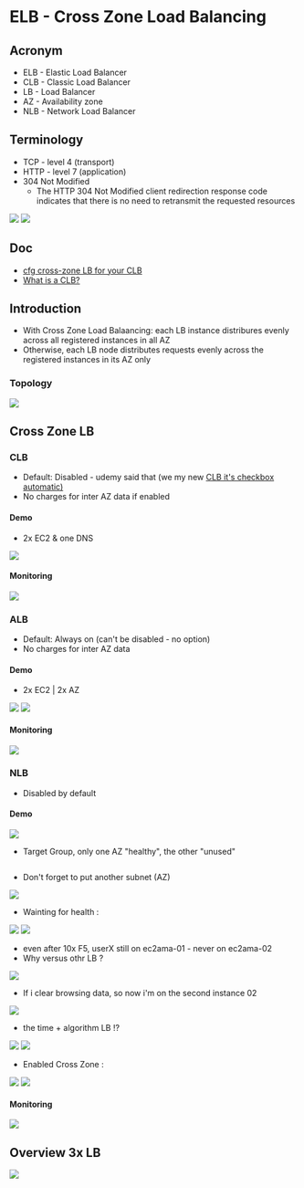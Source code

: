 # ELB - Cross Zone Load Balancing

## Acronym
* ELB - Elastic Load Balancer
* CLB - Classic Load Balancer
* LB - Load Balancer
* AZ - Availability zone
* NLB - Network Load Balancer

## Terminology
* TCP - level 4 (transport)
* HTTP - level 7 (application)
* 304 Not Modified
    * The HTTP 304 Not Modified client redirection response code indicates that there is no need to retransmit the requested resources

[<img src="https://i.imgur.com/o6gzlj2.png">](https://i.imgur.com/o6gzlj2.png)
[<img src="https://i.imgur.com/S71C8dG.png">](https://i.imgur.com/S71C8dG.png)

## Doc
* [cfg cross-zone LB for your CLB](https://docs.aws.amazon.com/elasticloadbalancing/latest/classic/enable-disable-crosszone-lb.html?icmpid=docs_elb_console)
* [What is a CLB?](https://docs.aws.amazon.com/elasticloadbalancing/latest/classic/enable-disable-crosszone-lb.html?icmpid=docs_elb_console)

## Introduction
* With Cross Zone Load Balaancing: each LB instance distribures evenly across all registered instances in all AZ
* Otherwise, each LB node distributes requests evenly across the registered instances in its AZ only


### Topology
[<img src="https://i.imgur.com/Vh66Qn9.png">](https://i.imgur.com/Vh66Qn9.png)

## Cross Zone LB
### CLB
* Default: Disabled - udemy said that (we my new [CLB it's checkbox automatic)](https://i.imgur.com/mYDrn8F.png)
* No charges for inter AZ data if enabled

#### Demo
* 2x EC2 & one DNS

[<img src="https://i.imgur.com/HZOEJ7E.png">](https://i.imgur.com/HZOEJ7E.png)

#### Monitoring
[<img src="https://i.imgur.com/LVRRoRd.png">](https://i.imgur.com/LVRRoRd.png)

### ALB
* Default: Always on (can't be disabled - no option)
* No charges for inter AZ data

#### Demo
* 2x EC2 | 2x AZ

[<img src="https://i.imgur.com/KnajrfC.png">](https://i.imgur.com/KnajrfC.png)
[<img src="https://i.imgur.com/d7yorW4.png">](https://i.imgur.com/d7yorW4.png)

#### Monitoring
[<img src="https://i.imgur.com/128G39F.png">](https://i.imgur.com/128G39F.png)

### NLB
* Disabled by default

#### Demo
[<img src="https://i.imgur.com/jrOBK1t.png">](https://i.imgur.com/jrOBK1t.png)

* Target Group, only one AZ "healthy", the other "unused"

[<img scr="https://i.imgur.com/GXNhf2N.png">](https://i.imgur.com/GXNhf2N.png)

* Don't forget to put another subnet (AZ)

[<img src="https://i.imgur.com/Vl94QSa.png">](https://i.imgur.com/Vl94QSa.png)

* Wainting for health :

[<img src="https://i.imgur.com/JDUKBVl.png">](https://i.imgur.com/JDUKBVl.png)
[<img src="https://i.imgur.com/SpFZKE9.png">](https://i.imgur.com/SpFZKE9.png)

* even after 10x F5, userX still on ec2ama-01 - never on ec2ama-02
* Why versus othr LB ?

[<img src="https://i.imgur.com/iR2XW1l.png">](https://i.imgur.com/iR2XW1l.png)

* If i clear browsing data, so now i'm on the second instance 02

[<img src="https://i.imgur.com/5VMiRo6.png">](https://i.imgur.com/5VMiRo6.png)

* the time + algorithm LB !?

[<img src="https://i.imgur.com/nxOjFVz.png">](https://i.imgur.com/nxOjFVz.png)
[<img src="https://i.imgur.com/6eTKhuo.png">](https://i.imgur.com/6eTKhuo.png)

* Enabled Cross Zone :

[<img src="https://i.imgur.com/qLu9MYF.png">](https://i.imgur.com/qLu9MYF.png)
[<img src="https://i.imgur.com/k6rPSuU.png">](https://i.imgur.com/k6rPSuU.png)

#### Monitoring
[<img src="https://i.imgur.com/Ew6nJI4.png">](https://i.imgur.com/Ew6nJI4.png)

## Overview 3x LB 
[<img src="https://i.imgur.com/fTjVa7D.png">](https://i.imgur.com/fTjVa7D.png)
